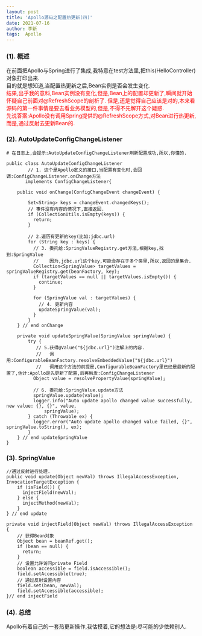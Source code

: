 ```yaml
---
layout: post
title: 'Apollo源码之配置热更新(四)'
date: 2021-07-16
author: 李新
tags:  Apollo
---
```


### (1). 概述
在前面把Apollo与Spring进行了集成,我特意在test方法里,把this(HelloController)对象打印出来.   
目的就是想知道,当配置热更新之后,Bean实例是否会发生变化.    
<font color='red'>
结果,出乎我的意料,Bean实例没有变化,但是,Bean上的配置却更新了,瞬间就开始怀疑自己前面对@RefreshScope的剖析了.
但是,还是觉得自己应该是对的,本来看源码的第一件事情是要去看业务模型的,但是,不得不先解开这个疑惑.  
先说答案:Apollo没有调用Spring提供的@RefreshScope方式,对Bean进行热更新,而是,通过反射去更新Bean的.  
</font> 
### (2). AutoUpdateConfigChangeListener
```
# 在日志上,会提示:AutoUpdateConfigChangeListener刷新配置成功,所以,你懂的.

public class AutoUpdateConfigChangeListener 
		// 1. 这个是Apollo定义的接口,当配置有变化时,会回调:ConfigChangeListener.onChange方法
       implements ConfigChangeListener{
	
	public void onChange(ConfigChangeEvent changeEvent) {
		
	    Set<String> keys = changeEvent.changedKeys();
		// 事件没有内容的情况下,直接返回.
	    if (CollectionUtils.isEmpty(keys)) {
	      return;
	    }
		
		// 2.遍历有更新的key(比如:jdbc.url)
	    for (String key : keys) {
		  // 3. 委托给:SpringValueRegistry.get方法,根据key,找到:SpringValue
		  //    因为,jdbc.url这个key,可能会存在于多个类里,所以,返回的是集合.
	      Collection<SpringValue> targetValues = springValueRegistry.get(beanFactory, key);
	      if (targetValues == null || targetValues.isEmpty()) {
	        continue;
	      }
	
	      for (SpringValue val : targetValues) {
			// 4. 更新内容  
	        updateSpringValue(val);
	      }
	    }
	} // end onChange

	private void updateSpringValue(SpringValue springValue) {
		try {
		   // 5.获得@Value("${jdbc.url}")注解上的内容.
		   //   调用:ConfigurableBeanFactory.resolveEmbeddedValue("${jdbc.url}")
		   //   调用这个方法的前提是,ConfigurableBeanFactory里已经是最新的配置了,估计:Apollo是先更新了配置,后再触发:ConfigChangeListener
		  Object value = resolvePropertyValue(springValue);
		  
		  // 6. 委托给:SpringValue.update方法
		  springValue.update(value);
		  logger.info("Auto update apollo changed value successfully, new value: {}, {}", value,
			  springValue);
		} catch (Throwable ex) {
		  logger.error("Auto update apollo changed value failed, {}", springValue.toString(), ex);
		}
    } // end updateSpringValue
}
```
### (3). SpringValue
```
//通过反射进行处理.
public void update(Object newVal) throws IllegalAccessException, InvocationTargetException {
	if (isField()) { 
      injectField(newVal);
    } else {
      injectMethod(newVal);
    }
} // end update

private void injectField(Object newVal) throws IllegalAccessException {
    // 获得Bean对象
	Object bean = beanRef.get();
    if (bean == null) {
      return;
    }
	// 设置允许访问private Field
    boolean accessible = field.isAccessible();
    field.setAccessible(true);
	// 通过反射设置内容
    field.set(bean, newVal);
    field.setAccessible(accessible);
}// end injectField
```
### (4). 总结
Apollo有着自己的一套热更新操作,我估摸着,它的想法是:尽可能的少依赖别人.   